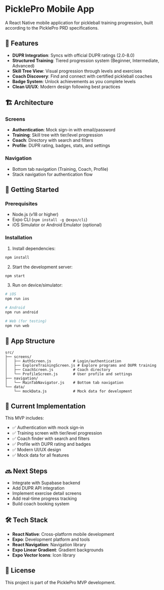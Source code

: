 # PicklePro Mobile App

A React Native mobile application for pickleball training progression, built according to the PicklePro PRD specifications.

## 🎾 Features

- **DUPR Integration**: Syncs with official DUPR ratings (2.0-8.0)
- **Structured Training**: Tiered progression system (Beginner, Intermediate, Advanced)
- **Skill Tree View**: Visual progression through levels and exercises
- **Coach Discovery**: Find and connect with certified pickleball coaches
- **Badge System**: Unlock achievements as you complete levels
- **Clean UI/UX**: Modern design following best practices

## 🏗️ Architecture

### Screens
- **Authentication**: Mock sign-in with email/password
- **Training**: Skill tree with tier/level progression
- **Coach**: Directory with search and filters
- **Profile**: DUPR rating, badges, stats, and settings

### Navigation
- Bottom tab navigation (Training, Coach, Profile)
- Stack navigation for authentication flow

## 🚀 Getting Started

### Prerequisites
- Node.js (v18 or higher)
- Expo CLI (`npm install -g @expo/cli`)
- iOS Simulator or Android Emulator (optional)

### Installation

1. Install dependencies:
```bash
npm install
```

2. Start the development server:
```bash
npm start
```

3. Run on device/simulator:
```bash
# iOS
npm run ios

# Android
npm run android

# Web (for testing)
npm run web
```

## 📱 App Structure

```
src/
├── screens/
│   ├── AuthScreen.js          # Login/authentication
│   ├── ExploreTrainingScreen.js # Explore programs and DUPR training
│   ├── CoachScreen.js         # Coach directory
│   └── ProfileScreen.js       # User profile and settings
├── navigation/
│   └── MainTabNavigator.js    # Bottom tab navigation
└── data/
    └── mockData.js            # Mock data for development
```

## 🎯 Current Implementation

This MVP includes:
- ✅ Authentication with mock sign-in
- ✅ Training screen with tier/level progression
- ✅ Coach finder with search and filters
- ✅ Profile with DUPR rating and badges
- ✅ Modern UI/UX design
- ✅ Mock data for all features

## 🔜 Next Steps

- Integrate with Supabase backend
- Add DUPR API integration
- Implement exercise detail screens
- Add real-time progress tracking
- Build coach booking system

## 🛠️ Tech Stack

- **React Native**: Cross-platform mobile development
- **Expo**: Development platform and tools
- **React Navigation**: Navigation library
- **Expo Linear Gradient**: Gradient backgrounds
- **Expo Vector Icons**: Icon library

## 📄 License

This project is part of the PicklePro MVP development.
